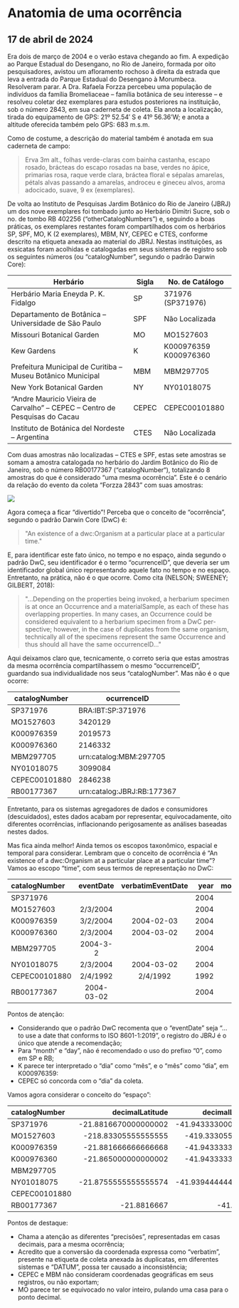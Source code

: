 # Anatomia de uma ocorrência

## 17 de abril de 2024

Era dois de março de 2004 e o verão estava chegando ao fim. A expedição ao Parque Estadual do Desengano, no Rio de Janeiro, formada por oito pesquisadores, avistou um afloramento rochoso à direita da estrada que leva a entrada do Parque Estadual do Desengano à Morumbeca. Resolveram parar. A Dra. Rafaela Forzza percebeu uma população de indivíduos da família Bromeliaceae – família botânica de seu interesse – e resolveu coletar dez exemplares para estudos posteriores na instituição, sob o número 2843, em sua caderneta de coleta. Ela anota a localização, tirada do equipamento de GPS: 21º 52.54′ S e 41º 56.36’W; e anota a altitude oferecida também pelo GPS: 683 m.s.m.

Como de costume, a descrição do material também é anotada em sua caderneta de campo:


>Erva 3m alt., folhas verde-claras com bainha castanha, escapo rosado, brácteas do escapo rosadas na base, verdes no ápice, primarias rosa, raque verde clara, bráctea floral e sépalas amarelas, pétals alvas passando a amarelas, androceu e gineceu alvos, aroma adocicado, suave, 9 ex (exemplares).


De volta ao Instituto de Pesquisas Jardim Botânico do Rio de Janeiro (JBRJ) um dos nove exemplares foi tombado junto ao Herbário Dimitri Sucre, sob o no. de tombo RB 402256 (“otherCatalogNumbers”) e, seguindo a boas práticas, os exemplares restantes foram compartilhados com os herbários SP, SPF, MO, K (2 exemplares), MBM, NY, CEPEC e CTES, conforme descrito na etiqueta anexada ao material do JBRJ. Nestas instituições, as exsicatas foram acolhidas e catalogadas em seus sistemas de registro sob os seguintes números (ou “catalogNumber”, segundo o padrão Darwin Core):

| Herbário | Sigla | No. de Catálogo |
| --- | --- | --- |
| Herbário Maria Eneyda P. K. Fidalgo | SP | 371976 (SP371976) |
| Departamento de Botânica – Universidade de São Paulo | SPF | Não Localizada |
| Missouri Botanical Garden | MO | MO1527603 |
| Kew Gardens | K | K000976359<br>K000976360 |
| Prefeitura Municipal de Curitiba – Museu Botânico Municipal | MBM | MBM297705 |
| New York Botanical Garden | NY | NY01018075 |
| “Andre Mauricio Vieira de Carvalho” – CEPEC – Centro de Pesquisas do Cacau | CEPEC | CEPEC00101880 |
| Instituto de Botánica del Nordeste – Argentina | CTES | Não Localizada |

Com duas amostras não localizadas – CTES e SPF, estas sete amostras se somam a amostra catalogada no herbário do Jardim Botânico do Rio de Janeiro, sob o número RB00177367 (“catalogNumber“), totalizando 8 amostras do que é considerado “uma mesma ocorrência”. Este é o cenário da relação do evento da coleta “Forzza 2843” com suas amostras:

![](http://dalcinweb.s3-website-us-east-1.amazonaws.com/github/BiodivDadosMeta/anatomia1.png)

Agora começa a ficar “divertido”! Perceba que o conceito de “ocorrência”, segundo o padrão Darwin Core (DwC) é:

>"An existence of a dwc:Organism at a particular place at a particular time."

E, para identificar este fato único, no tempo e no espaço, ainda segundo o padrão DwC, seu identificador é o termo “ocurrenceID”, que deveria ser um identificador global único representando aquele fato no tempo e no espaço. Entretanto, na prática, não é o que ocorre. Como cita (NELSON; SWEENEY; GILBERT, 2018):

>"…Depending on the properties being invoked, a herbarium specimen is at once an Occurrence and a materialSample, as each of these has overlapping properties. In many cases, an Occurrence could be considered equivalent to a herbarium specimen from a DwC per- spective; however, in the case of duplicates from the same organism, technically all of the specimens represent the same Occurrence and thus should all have the same occurrenceID…"

Aqui deixamos claro que, tecnicamente, o correto seria que estas amostras da mesma ocorrência compartilhassem o mesmo “occurrenceID”, guardando sua individualidade nos seus “catalogNumber”. Mas não é o que ocorre:

| catalogNumber | ocurrenceID |
| --- | --- |
| SP371976 | BRA:IBT:SP:371976 |
| MO1527603 | 3420129 |
| K000976359 | 2019573 |
| K000976360 | 2146332 |
| MBM297705 | urn:catalog:MBM:297705 |
| NY01018075 | 3099084 |
| CEPEC00101880 | 2846238 |
| RB00177367 | urn:catalog:JBRJ:RB:177367 |

Entretanto, para os sistemas agregadores de dados e consumidores (descuidados), estes dados acabam por representar, equivocadamente, oito diferentes ocorrências, inflacionando perigosamente as análises baseadas nestes dados.

Mas fica ainda melhor! Ainda temos os escopos taxonômico, espacial e temporal para considerar. Lembram que o conceito de ocorrência é “An existence of a dwc:Organism at a particular place at a particular time”? Vamos ao escopo “time”, com seus termos de representação no DwC:

| catalogNumber | eventDate | verbatimEventDate | year | month | day |
| :--- | :---: | :---: | ---: | ---: | ---: |
| SP371976 |  |  | 2004 | 03 | 02 |
| MO1527603 | 2/3/2004 |  | 2004 | 3 | 2 |
| K000976359 | 3/2/2004 | 2004-02-03 | 2004 | 2 | 3 |
| K000976360 | 2/3/2004 | 2004-03-02 | 2004 | 3 | 2 |
| MBM297705 | 2004-3-2 |  | 2004 | 3 | 2 |
| NY01018075 | 2/3/2004 | 2004-03-02 | 2004 | 3 | 2 |
| CEPEC00101880 | 2/4/1992 | 2/4/1992 | 1992 | 4 | 2 |
| RB00177367 | 2004-03-02 |  | 2004 | 03 | 02 |

Pontos de atenção:

* Considerando que o padrão DwC recomenta que o “eventDate” seja “…to use a date that conforms to ISO 8601-1:2019”, o registro do JBRJ é o único que atende a recomendação;
* Para “month” e “day”, não é recomendado o uso do prefixo “0”, como em SP e RB;
* K parece ter interpretado o “dia” como “mês”, e o “mês” como “dia”, em K000976359:
* CEPEC só concorda com o “dia” da coleta.

Vamos agora considerar o conceito do “espaço”:

| catalogNumber | decimalLatitude | decimalLongitude | verbatimLatitude | verbatimLongitude |
| :--- | ---: | ---: | ---: | ---: |
| SP371976 | -21.8816670000000002 | -41.9433330000000026 |  |  |
| MO1527603 | -218.83305555555555 | -419.3330555555556 |  |  |
| K000976359 | -21.881666666666668 | -41.94333333333333 |  |  |
| K000976360 | -21.865000000000002 | -41.94333333333333 |  |  |
| MBM297705 |  |  |  |  |
| NY01018075 | -21.8755555555555574 | -41.9394444444444403 |  |  |
| CEPEC00101880 |  |  |  |  |
| RB00177367 | -21.8816667 | -41.9433333 | 21º52´54´´ | 41º56´36´´W |

Pontos de destaque:

* Chama a atenção as diferentes “precisões”, representadas em casas decimais, para a mesma ocorrência;
* Acredito que a conversão da coordenada expressa como “verbatim”, presente na etiqueta de coleta anexada às duplicatas, em diferentes sistemas e “DATUM”, possa ter causado a inconsistência;
* CEPEC e MBM não consideram coordenadas geográficas em seus registros, ou não exportam;
* MO parece ter se equivocado no valor inteiro, pulando uma casa para o ponto decimal.